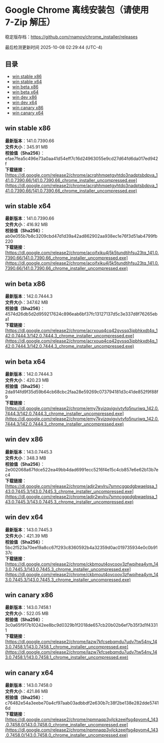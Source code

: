 # Google Chrome 离线安装包（请使用 7-Zip 解压）
稳定版存档：<https://github.com/rnamoy/chrome_installer/releases>

最后检测更新时间
2025-10-08 02:29:44 (UTC-4)


## 目录
* [win stable x86](https://github.com/rnamoy/chrome_installer?tab=readme-ov-file#win-stable-x86)
* [win stable x64](https://github.com/rnamoy/chrome_installer?tab=readme-ov-file#win-stable-x64)
* [win beta x86](https://github.com/rnamoy/chrome_installer?tab=readme-ov-file#win-beta-x86)
* [win beta x64](https://github.com/rnamoy/chrome_installer?tab=readme-ov-file#win-beta-x64)
* [win dev x86](https://github.com/rnamoy/chrome_installer?tab=readme-ov-file#win-dev-x86)
* [win dev x64](https://github.com/rnamoy/chrome_installer?tab=readme-ov-file#win-dev-x64)
* [win canary x86](https://github.com/rnamoy/chrome_installer?tab=readme-ov-file#win-canary-x86)
* [win canary x64](https://github.com/rnamoy/chrome_installer?tab=readme-ov-file#win-canary-x64)

## win stable x86
**最新版本**：141.0.7390.66  
**文件大小**：345.91 MB  
**校验值（Sha256）**：efae7fea5c496e73a0aa41d54eff7c16d24963055e9cd27d64fd6da017ed942f  
**下载链接**：[https://dl.google.com/release2/chrome/acrqhhmqetgyhtdo3nadptsbdpva_141.0.7390.66/141.0.7390.66_chrome_installer_uncompressed.exe](https://dl.google.com/release2/chrome/acrqhhmqetgyhtdo3nadptsbdpva_141.0.7390.66/141.0.7390.66_chrome_installer_uncompressed.exe)  

## win stable x64
**最新版本**：141.0.7390.66  
**文件大小**：416.92 MB  
**校验值（Sha256）**：ab0e055b7b8c3209cbd47d1d39a42ad862902aa938ec1e76f3d51ab4799fb220  
**下载链接**：[https://dl.google.com/release2/chrome/acoifxiku4j5k5tundtihfsu23tq_141.0.7390.66/141.0.7390.66_chrome_installer_uncompressed.exe](https://dl.google.com/release2/chrome/acoifxiku4j5k5tundtihfsu23tq_141.0.7390.66/141.0.7390.66_chrome_installer_uncompressed.exe)  

## win beta x86
**最新版本**：142.0.7444.3  
**文件大小**：347.62 MB  
**校验值（Sha256）**：4574d26db5d2d959217624c896eab6bf37fc13127137d5c3e337d8f76265eba1  
**下载链接**：[https://dl.google.com/release2/chrome/acrxouq4cq42gvssq3jpbhkxdt4q_142.0.7444.3/142.0.7444.3_chrome_installer_uncompressed.exe](https://dl.google.com/release2/chrome/acrxouq4cq42gvssq3jpbhkxdt4q_142.0.7444.3/142.0.7444.3_chrome_installer_uncompressed.exe)  

## win beta x64
**最新版本**：142.0.7444.3  
**文件大小**：420.23 MB  
**校验值（Sha256）**：2da914fd9f35d59b64cb68cbc2faa28e59269c073794181d3c41de852f9f88f9  
**下载链接**：[https://dl.google.com/release2/chrome/emy7kyizqyigvivtvfq5nuriwq_142.0.7444.3/142.0.7444.3_chrome_installer_uncompressed.exe](https://dl.google.com/release2/chrome/emy7kyizqyigvivtvfq5nuriwq_142.0.7444.3/142.0.7444.3_chrome_installer_uncompressed.exe)  

## win dev x86
**最新版本**：143.0.7445.3  
**文件大小**：348.3 MB  
**校验值（Sha256）**：2e002068a67fdce522ea49bb4dad6991ecc5216f4e15c4cb857e6e62b13b7ec4  
**下载链接**：[https://dl.google.com/release2/chrome/adjr2wvlru7smncggpdgbwaelqsa_143.0.7445.3/143.0.7445.3_chrome_installer_uncompressed.exe](https://dl.google.com/release2/chrome/adjr2wvlru7smncggpdgbwaelqsa_143.0.7445.3/143.0.7445.3_chrome_installer_uncompressed.exe)  

## win dev x64
**最新版本**：143.0.7445.3  
**文件大小**：421.39 MB  
**校验值（Sha256）**：5bc2f523a70ee19a8cc67f293c8360592b4a32359d0ac019735934e0c0b9137c  
**下载链接**：[https://dl.google.com/release2/chrome/ckbmout4ovcoov3zfwpihea4ym_143.0.7445.3/143.0.7445.3_chrome_installer_uncompressed.exe](https://dl.google.com/release2/chrome/ckbmout4ovcoov3zfwpihea4ym_143.0.7445.3/143.0.7445.3_chrome_installer_uncompressed.exe)  

## win canary x86
**最新版本**：143.0.7458.1  
**文件大小**：522.05 MB  
**校验值（Sha256）**：3c0a65f917b10242ee8bc9d0329b1f2018de657cb20b02b6ef7b35f3d1f43311  
**下载链接**：[https://dl.google.com/release2/chrome/lazw7kfcsebqmdu7udv7tw54ny_143.0.7458.1/143.0.7458.1_chrome_installer_uncompressed.exe](https://dl.google.com/release2/chrome/lazw7kfcsebqmdu7udv7tw54ny_143.0.7458.1/143.0.7458.1_chrome_installer_uncompressed.exe)  

## win canary x64
**最新版本**：143.0.7458.0  
**文件大小**：421.86 MB  
**校验值（Sha256）**：c76482e54a3eebe70a4cf97aab03adbbdf2e630b7c38f2be138e282dde57416d  
**下载链接**：[https://dl.google.com/release2/chrome/npmnaqp3yjlckzeejfsg4pyom4_143.0.7458.0/143.0.7458.0_chrome_installer_uncompressed.exe](https://dl.google.com/release2/chrome/npmnaqp3yjlckzeejfsg4pyom4_143.0.7458.0/143.0.7458.0_chrome_installer_uncompressed.exe)  


